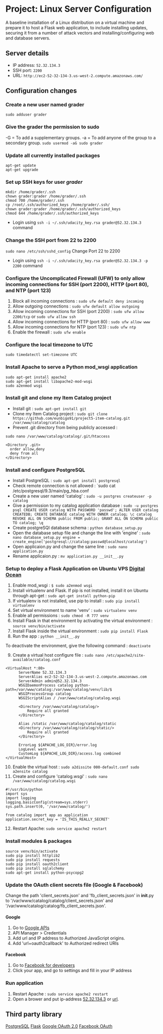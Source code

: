 # Project: Linux Server Configuration

A baseline installation of a Linux distribution on a virtual machine and prepare it to host a Flask web application, to include installing updates, securing it from a number of attack vectors and installing/configuring web and database servers.


## Server details
- IP address: `52.32.134.3`
- SSH port: `2200`
- URL: `http://ec2-52-32-134-3.us-west-2.compute.amazonaws.com/`


## Configuration changes
### Create a new user named grader
`sudo adduser grader`

### Give the grader the permission to sudo
  -G = To add a supplementary groups.
  -a = To add anyone of the group to a secondary group.
`sudo usermod -aG sudo grader`

### Update all currently installed packages
```
apt-get update
apt-get upgrade
```

### Set up SSH keys for user *grader*
```
mkdir /home/grader/.ssh
chown grader:grader /home/grader/.ssh
chmod 700 /home/grader/.ssh
cp /root/.ssh/authorized_keys /home/grader/.ssh/
chown grader:grader /home/grader/.ssh/authorized_keys
chmod 644 /home/grader/.ssh/authorized_keys
```

- Login using `ssh -i ~/.ssh/udacity_key.rsa grader@52.32.134.3` command

### Change the SSH port from 22 to 2200
`sudo nano /etc/ssh/sshd_config`
Change Port 22 to 2200

- Login using `ssh -i ~/.ssh/udacity_key.rsa grader@52.32.134.3 -p 2200` command

### Configure the Uncomplicated Firewall (UFW) to only allow incoming connections for SSH (port 2200), HTTP (port 80), and NTP (port 123)
  1. Block all incoming connections :
  `sudo ufw default deny incoming`
  2. Allow outgoing connections :
  `sudo ufw default allow outgoing`
  3. Allow incoming connections for SSH (port 2200) :
  `sudo ufw allow 2200/tcp` or `sudo ufw allow ssh`
  4. Allow incoming connections for HTTP (port 80) :
  `sudo ufw allow www`
  5. Allow incoming connections for NTP (port 123) :
  `sudo ufw ntp`
  6. Enable the firewall :
  `sudo ufw enable`

### Configure the local timezone to UTC
`sudo timedatectl set-timezone UTC`

### Install Apache to serve a Python mod_wsgi application
```
sudo apt-get install apache2
sudo apt-get install libapache2-mod-wsgi
sudo a2enmod wsgi
```

### Install git and clone my Item Catalog project
  - Install git :
  `sudo apt-get install git`
  - Clone my Item Catalog project :
  `sudo git clone https://github.com/eunbigo91/project5-item-catalog.git /var/www/catalog/catalog`
  - Prevent .git directory from being publicly accessed :
  ```
  sudo nano /var/www/catalog/catalog/.git/htaccess

  <Directory .git>
    order allow,deny
    deny from all
  </Directory>
  ```

### Install and configure PostgreSQL
  - Install PostgreSQL :
  `sudo apt-get install postgresql`
  - Check remote connection is not allowed :
  `sudo cat /etc/postgresql/9.3/main/pg_hba.conf
  - Create a new user named 'catalog' :
  `sudo -u postgres createuser -p catalog`
  - Give a permission to my catalog application database :
  `sudo -u postgres psql
  CREATE USER catalog WITH PASSWORD 'passwd';
  ALTER USER catalog CREATEDB;
  CREATE DATABASE catalog WITH OWNER catalog;
  \c catalog
  REVOKE ALL ON SCHEMA public FROM public;
  GRANT ALL ON SCHEMA public TO catalog;
  \q`
  - Create postgreSQl database schema :
  `python database_setup.py`
  - Open the database setup file and change the line with 'engine' :
  `sudo nano database_setup.py
  engine = create_engine('postgresql://catalog:passwd@localhost/catalog')`
  - Open applicaion.py and change the same line :
  `sudo nano application.py`
  - Rename applicaion.py :
  `mv application.py __init__.py`

### Setup to deploy a Flask Application on Ubuntu VPS [Digital Ocean](https://www.digitalocean.com/community/tutorials/how-to-deploy-a-flask-application-on-an-ubuntu-vps)
  1. Enable mod_wsgi : `$ sudo a2enmod wsgi`
  2. Install virtualenv and Flask. If pip is not installed, install it on Ubuntu through apt-get : `sudo apt-get install python-pip`
  3. If virtualenv is not installed, use pip to install : `sudo pip install virtualenv`
  4. Set virtual environment to name 'venv' : `sudo virtualenv venv`
  5. Enable all permissions : `sudo chmod -R 777 venv`
  6. Install Flask in that environment by activating the virtual environment : `source venv/bin/activate`
  7. Install Flask inside the virtual environment : `sudo pip install Flask`
  8. Run the app : `python __init__.py`

  To deactivate the environment, give the following command :
  `deactivate`

  9. Create a virtual host configure file :
  `sudo nano /etc/apache2/site-available/catalog.conf`
  ```
  <VirtualHost *:80>
        ServerName 52.32.134.3
        ServerAlias ec2-52-32-134-3.us-west-2.compute.amazonaws.com
        ServerAdmin admin@52.32.134.3
        WSGIDaemonProcess catalog python-path=/var/www/catalog:/var/www/catalog/venv/lib/$
        WSGIProcessGroup catalog
        WSGIScriptAlias / /var/www/catalog/catalog.wsgi

        <Directory /var/www/catalog/catalog/>
            Require all granted
        </Directory>

        Alias /static /var/www/catalog/catalog/static
        <Directory /var/www/catalog/catalog/static/>
            Require all granted
        </Directory>

        ErrorLog ${APACHE_LOG_DIR}/error.log
        LogLevel warn
        CustomLog ${APACHE_LOG_DIR}/access.log combined
  </VirtualHost>
  ```
  10. Enable the virtual host :
  `sudo a2dissite 000-default.conf
  sudo a2ensite catalog`
  11. Create and configure 'catalog.wsgi' :
  `sudo nano /var/www/catalog/catalog.wsgi`
  ```
  #!/usr/bin/python
  import sys
  import logging
  logging.basicConfig(stream=sys.stderr)
  sys.path.insert(0, '/var/www/catalog/')

  from catalog import app as application
  application.secret_key = 'IS_THIS_REALLY_SECRET'
  ```
  12. Restart Apache:
  `sudo service apache2 restart`

### Install modules & packages
```
source venv/bin/activate
sudo pip install httplib2
sudo pip install requests
sudo pip install oauth2client
sudo pip install sqlalchemy
sudo apt-get install python-psycopg2
```

### Update the OAuth client secrets file (Google & Facebook)
Change the path 'client_secrets.json' and 'fb_client_secrets.json' in __init__.py to '/var/www/catalog/catalog/client_secrets.json' and '/var/www/catalog/catalog/fb_client_secrets.json'.
#### Google
  1. Go to [Google APIs](https://console.developers.google.com/apis)
  2. API Manager > Credentials
  3. Add url and IP address to Authorized JavaScript origins.
  4. Add 'url+oauth2callback' to Authorized redirect URIs

#### Facebook
  1. Go to [Facebook for developers](https://developers.facebook.com/apps/)
  2. Click your app, and go to settings and fill in your IP address

### Run application
1. Restart Apache :
`sudo service apache2 restart`
2. Open a brower and put ip-address [52.32.134.3](http://52.32.134.3/) or [url](http://ec2-52-32-134-3.us-west-2.compute.amazonaws.com/).


## Third party library
[PostgreSQL](https://www.postgresql.org/)
[Flask](http://flask.pocoo.org/)
[Google OAuth 2.0](https://console.developers.google.com/apis)
[Facebook OAuth](https://developers.facebook.com/apps/)


